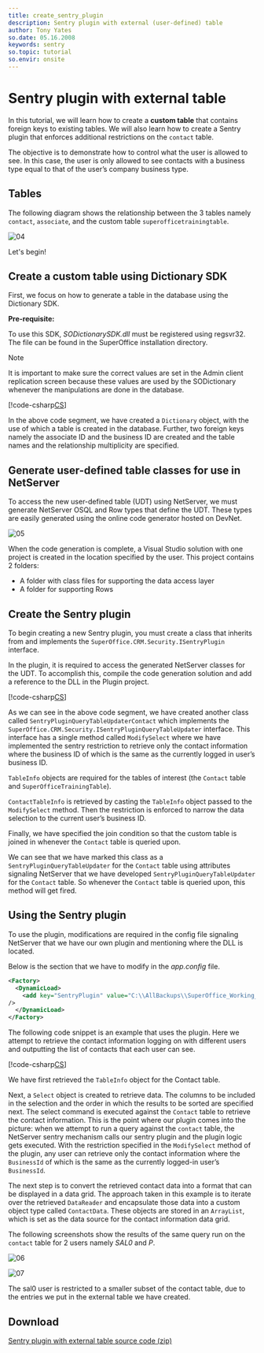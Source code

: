 ```yaml
---
title: create_sentry_plugin
description: Sentry plugin with external (user-defined) table
author: Tony Yates
so.date: 05.16.2008
keywords: sentry
so.topic: tutorial
so.envir: onsite
---
```


# Sentry plugin with external table

In this tutorial, we will learn how to create a **custom table** that contains foreign keys to existing tables. We will also learn how to create a Sentry plugin that enforces additional restrictions on the `contact` table.

The objective is to demonstrate how to control what the user is allowed to see. In this case, the user is only allowed to see contacts with a business type equal to that of the user’s company business type.

## Tables

The following diagram shows the relationship between the 3 tables namely `contact`, `associate`, and the custom table `superofficetrainingtable`.

![04][img1]

Let's begin!

## Create a custom table using Dictionary SDK

First, we focus on how to generate a table in the database using the Dictionary SDK.

**Pre-requisite:**

To use this SDK, *SODictionarySDK.dll* must be registered using regsvr32. The file can be found in the SuperOffice installation directory.

> [!NOTE]
> It is important to make sure the correct values are set in the Admin client replication screen because these values are used by the SODictionary whenever the manipulations are done in the database.

[!code-csharp[CS](includes/create-custom-table.cs)]

In the above code segment, we have created a `Dictionary` object, with the use of which a table is created in the database. Further, two foreign keys namely the associate ID and the business ID are created and the table names and the relationship multiplicity are specified.

## Generate user-defined table classes for use in NetServer

To access the new user-defined table (UDT) using NetServer, we must generate NetServer OSQL and Row types that define the UDT. These types are easily generated using the online code generator hosted on DevNet.

![05][img2]

When the code generation is complete, a Visual Studio solution with one project is created in the location specified by the user. This project contains 2 folders:

* A folder with class files for supporting the data access layer
* A folder for supporting Rows

<!-- This utility application is available for download from DevNet. See <http://devnet.superoffice.com/Library/Articles/NetServer-SDK/Archived-Articles/Generate-User-Defined-Table-Classes-For-Use-in-NetServer/> for more information. -->

## Create the Sentry plugin

To begin creating a new Sentry plugin, you must create a class that inherits from and implements the `SuperOffice.CRM.Security.ISentryPlugin` interface.

In the plugin, it is required to access the generated NetServer classes for the UDT. To accomplish this, compile the code generation solution and add a reference to the DLL in the Plugin project.

[!code-csharp[CS](includes/custom-table-centry-plugin.cs)]

As we can see in the above code segment, we have created another class called `SentryPluginQueryTableUpdaterContact` which implements the `SuperOffice.CRM.Security.ISentryPluginQueryTableUpdater` interface. This interface has a single method called `ModifySelect` where we have implemented the sentry restriction to retrieve only the contact information where the business ID of which is the same as the currently logged in user’s business ID.

`TableInfo` objects are required for the tables of interest (the `Contact` table and `SuperOfficeTrainingTable`).

`ContactTableInfo` is retrieved by casting the `TableInfo` object passed to the `ModifySelect` method. Then the restriction is enforced to narrow the data selection to the current user’s business ID.

Finally, we have specified the join condition so that the custom table is joined in whenever the `Contact` table is queried upon.

We can see that we have marked this class as a `SentryPluginQueryTableUpdater` for the `Contact` table using attributes signaling NetServer that we have developed `SentryPluginQueryTableUpdater` for the `Contact` table. So whenever the `Contact` table is queried upon, this method will get fired.

## Using the Sentry plugin

To use the plugin, modifications are required in the config file signaling NetServer that we have our own plugin and mentioning where the DLL is located.

Below is the section that we have to modify in the *app.config* file.

```XML
<Factory>
  <DynamicLoad>
    <add key="SentryPlugin" value="C:\\AllBackups\\SuperOffice_Working_Files\\SentryForCustomTableDll\\SentryForCustomTableDll\\bin\\Debug\\SentryForCustomTableDll.dll"
/>
  </DynamicLoad>
</Factory>
```

The following code snippet is an example that uses the plugin. Here we attempt to retrieve the contact information logging on with different users and outputting the list of contacts that each user can see.

[!code-csharp[CS](includes/use-custom-table-plugin.cs)]

We have first retrieved the `TableInfo` object for the Contact table.

Next, a `Select` object is created to retrieve data. The columns to be included in the selection and the order in which the results to be sorted are specified next. The select command is executed against the `Contact` table to retrieve the contact information. This is the point where our plugin comes into the picture: when we attempt to run a query against the `contact` table, the NetServer sentry mechanism calls our sentry plugin and the plugin logic gets executed. With the restriction specified in the `ModifySelect` method of the plugin, any user can retrieve only the contact information where the `BusinessId` of which is the same as the currently logged-in user’s `BusinessId`.

The next step is to convert the retrieved contact data into a format that can be displayed in a data grid. The approach taken in this example is to iterate over the retrieved `DataReader` and encapsulate those data into a custom object type called `ContactData`. These objects are stored in an `ArrayList`, which is set as the data source for the contact information data grid.

The following screenshots show the results of the same query run on the `contact` table for 2 users namely *SAL0* and *P*.

![06][img3]

![07][img4]

The sal0 user is restricted to a smaller subset of the contact table, due to the entries we put in the external table we have created.

## Download

<a href="../../../assets/downloads/sentrypluginwithexternaltable.zip" download>Sentry plugin with external table source code (zip)</a>

<!-- Referenced links -->

<!-- Referenced images -->
[img1]: media/image004.gif
[img2]: media/image005.jpg
[img3]: media/image006.jpg
[img4]: media/image007.jpg
